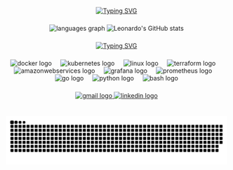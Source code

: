 <p align="center">
  <a href="https://git.io/typing-svg">
    <img src="https://readme-typing-svg.herokuapp.com?font=JetBrains+Mono&weight=800&size=18&duration=1800&pause=800&color=3DF742&center=true&vCenter=true&width=435&lines=Ol%C3%A1%2C+sou+Leonardo!+%F0%9F%91%8B;DevOps+Engineer+%E2%99%BE%EF%B8%8F;Estudante+de+Engenharia+de+Software+%F0%9F%93%95" alt="Typing SVG">
  </a>
</p>


###

<div align="center">
  <img height="150em" src="https://github-readme-stats.vercel.app/api/top-langs?username=leoferamos&locale=pt-br&hide_title=false&layout=compact&card_width=320&langs_count=5&theme=dracula&hide_border=false" height="150" alt="languages graph"/>
  <img height="150em" src="https://github-readme-stats.vercel.app/api?username=leoferamos&theme=dracula" alt="Leonardo's GitHub stats">
</div>

###

<p align="center">
  <a href="https://git.io/typing-svg"><img src="https://readme-typing-svg.herokuapp.com?font=JetBrains+Mono&weight=800&size=18&duration=1800&pause=1200&color=3DF742&center=true&vCenter=true&multiline=true&repeat=false&width=435&lines=Tecnologias%3A" alt="Typing SVG" /></a>
</p>

###

<div align="center">
  <img src="https://cdn.jsdelivr.net/gh/devicons/devicon/icons/docker/docker-original.svg" height="30" alt="docker logo"  />
  <img width="12" />
  <img src="https://cdn.jsdelivr.net/gh/devicons/devicon/icons/kubernetes/kubernetes-plain.svg" height="30" alt="kubernetes logo"  />
  <img width="12" />
  <img src="https://cdn.jsdelivr.net/gh/devicons/devicon/icons/linux/linux-original.svg" height="30" alt="linux logo"  />
  <img width="12" />
  <img src="https://cdn.jsdelivr.net/gh/devicons/devicon/icons/terraform/terraform-original.svg" height="30" alt="terraform logo"  />
  <img width="12" />
  <img src="https://skillicons.dev/icons?i=aws" height="30" alt="amazonwebservices logo"  />
  <img width="12" />
  <img src="https://cdn.jsdelivr.net/gh/devicons/devicon/icons/grafana/grafana-original.svg" height="30" alt="grafana logo"  />
  <img width="12" />
  <img src="https://cdn.jsdelivr.net/gh/devicons/devicon/icons/prometheus/prometheus-original.svg" height="30" alt="prometheus logo"  />
  <img width="12" />
  <img src="https://cdn.jsdelivr.net/gh/devicons/devicon/icons/go/go-original.svg" height="30" alt="go logo"  />
  <img width="12" />
  <img src="https://cdn.jsdelivr.net/gh/devicons/devicon/icons/python/python-original.svg" height="30" alt="python logo"  />
  <img width="12" />
  <img src="https://cdn.jsdelivr.net/gh/devicons/devicon/icons/bash/bash-original.svg" height="30" alt="bash logo"  />
</div>

###

<div align="center">
  <a href="mailto:fernandesramosleonardo@gmail.com" target="_blank">
    <img src="https://img.shields.io/static/v1?message=Gmail&logo=gmail&label=&color=D14836&logoColor=white&labelColor=&style=for-the-badge" height="35" alt="gmail logo"  />
  </a>
  <a href="https://www.linkedin.com/in/leonardoframos/" target="_blank">
    <img src="https://img.shields.io/static/v1?message=LinkedIn&logo=linkedin&label=&color=0077B5&logoColor=white&labelColor=&style=for-the-badge" height="35" alt="linkedin logo"  />
  </a>
</div>

#

<div align="center">
  <picture>
    <source media="(prefers-color-scheme: dark)" srcset="https://raw.githubusercontent.com/leoferamos/leoferamos/output/github-contribution-grid-snake-dark.svg">
    <source media="(prefers-color-scheme: dark)" srcset="https://raw.githubusercontent.com/leoferamos/leoferamos/output/github-contribution-grid-snake-dark.svg">
    <img alt="github contribution grid snake animation" src="https://raw.githubusercontent.com/leoferamos/leoferamos/output/github-contribution-grid-snake.svg">
  </picture>
</div>
